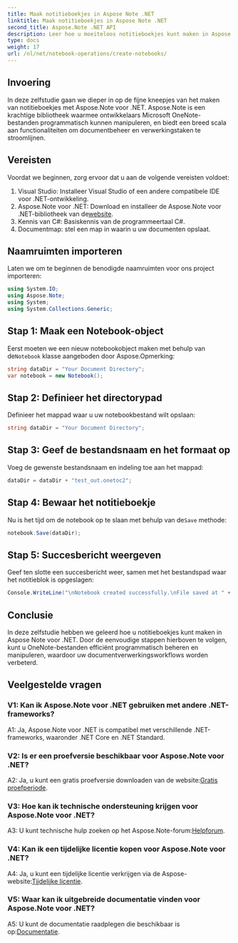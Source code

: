 ```yaml
---
title: Maak notitieboekjes in Aspose Note .NET
linktitle: Maak notitieboekjes in Aspose Note .NET
second_title: Aspose.Note .NET API
description: Leer hoe u moeiteloos notitieboekjes kunt maken in Aspose Note .NET. Geef nu uw documentverwerkingsworkflows een boost.
type: docs
weight: 17
url: /nl/net/notebook-operations/create-notebooks/
---
```

## Invoering

In deze zelfstudie gaan we dieper in op de fijne kneepjes van het maken van notitieboekjes met Aspose.Note voor .NET. Aspose.Note is een krachtige bibliotheek waarmee ontwikkelaars Microsoft OneNote-bestanden programmatisch kunnen manipuleren, en biedt een breed scala aan functionaliteiten om documentbeheer en verwerkingstaken te stroomlijnen.

## Vereisten

Voordat we beginnen, zorg ervoor dat u aan de volgende vereisten voldoet:

1. Visual Studio: Installeer Visual Studio of een andere compatibele IDE voor .NET-ontwikkeling.
2.  Aspose.Note voor .NET: Download en installeer de Aspose.Note voor .NET-bibliotheek van de[website](https://releases.aspose.com/note/net/).
3. Kennis van C#: Basiskennis van de programmeertaal C#.
4. Documentmap: stel een map in waarin u uw documenten opslaat.

## Naamruimten importeren

Laten we om te beginnen de benodigde naamruimten voor ons project importeren:

```csharp
using System.IO;
using Aspose.Note;
using System;
using System.Collections.Generic;
```

## Stap 1: Maak een Notebook-object

 Eerst moeten we een nieuw notebookobject maken met behulp van de`Notebook` klasse aangeboden door Aspose.Opmerking:

```csharp
string dataDir = "Your Document Directory";
var notebook = new Notebook();
```

## Stap 2: Definieer het directorypad

Definieer het mappad waar u uw notebookbestand wilt opslaan:

```csharp
string dataDir = "Your Document Directory";
```

## Stap 3: Geef de bestandsnaam en het formaat op

Voeg de gewenste bestandsnaam en indeling toe aan het mappad:

```csharp
dataDir = dataDir + "test_out.onetoc2";
```

## Stap 4: Bewaar het notitieboekje

 Nu is het tijd om de notebook op te slaan met behulp van de`Save` methode:

```csharp
notebook.Save(dataDir);
```

## Stap 5: Succesbericht weergeven

Geef ten slotte een succesbericht weer, samen met het bestandspad waar het notitieblok is opgeslagen:

```csharp
Console.WriteLine("\nNotebook created successfully.\nFile saved at " + dataDir);
```

## Conclusie

In deze zelfstudie hebben we geleerd hoe u notitieboekjes kunt maken in Aspose Note voor .NET. Door de eenvoudige stappen hierboven te volgen, kunt u OneNote-bestanden efficiënt programmatisch beheren en manipuleren, waardoor uw documentverwerkingsworkflows worden verbeterd.

## Veelgestelde vragen

### V1: Kan ik Aspose.Note voor .NET gebruiken met andere .NET-frameworks?

A1: Ja, Aspose.Note voor .NET is compatibel met verschillende .NET-frameworks, waaronder .NET Core en .NET Standard.

### V2: Is er een proefversie beschikbaar voor Aspose.Note voor .NET?

 A2: Ja, u kunt een gratis proefversie downloaden van de website:[Gratis proefperiode](https://releases.aspose.com/).

### V3: Hoe kan ik technische ondersteuning krijgen voor Aspose.Note voor .NET?

 A3: U kunt technische hulp zoeken op het Aspose.Note-forum:[Helpforum](https://forum.aspose.com/c/note/28).

### V4: Kan ik een tijdelijke licentie kopen voor Aspose.Note voor .NET?

 A4: Ja, u kunt een tijdelijke licentie verkrijgen via de Aspose-website:[Tijdelijke licentie](https://purchase.aspose.com/temporary-license/).

### V5: Waar kan ik uitgebreide documentatie vinden voor Aspose.Note voor .NET?

 A5: U kunt de documentatie raadplegen die beschikbaar is op:[Documentatie](https://reference.aspose.com/note/net/).


